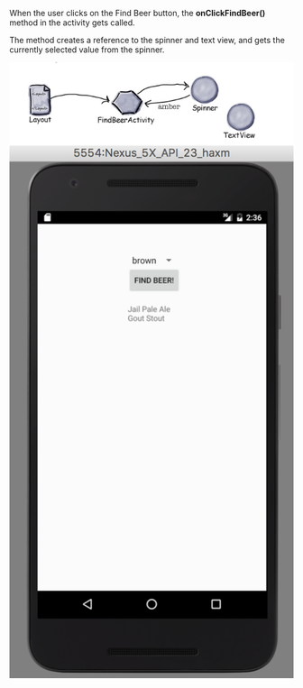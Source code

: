 When the user clicks on the Find Beer button, the **onClickFindBeer()** method in the activity gets called.

The method creates a reference to the spinner and text view, and gets the currently selected value from the spinner.

![](.guides/img/30diagram.png)
![](.guides/img/31emulator.png)